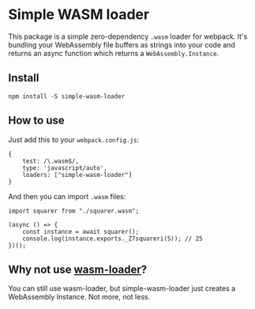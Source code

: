 # Simple WASM loader
This package is a simple zero-dependency `.wasm` loader for webpack. It's bundling your WebAssembly file buffers as strings into your code and returns an async function which returns a `WebAssembly.Instance`.

## Install
`npm install -S simple-wasm-loader`

## How to use
Just add this to your `webpack.config.js`:
```
{
    test: /\.wasm$/,
    type: 'javascript/auto',
    loaders: ["simple-wasm-loader"]
}
```

And then you can import `.wasm` files:

```
import squarer from "./squarer.wasm";

(async () => {
    const instance = await squarer();
    console.log(instance.exports._Z7squareri(5)); // 25
})();
```

## Why not use [wasm-loader](https://github.com/ballercat/wasm-loader)?
You can still use wasm-loader, but simple-wasm-loader just creates a WebAssembly Instance. Not more, not less. 